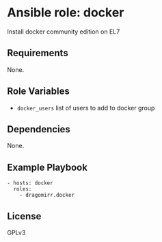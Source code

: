 # Ansible role: docker

Install docker community edition on EL7

## Requirements

None.

## Role Variables

  * `docker_users` list of users to add to docker group

## Dependencies

None.

## Example Playbook

    - hosts: docker
      roles:
        - dragomirr.docker

## License

GPLv3
